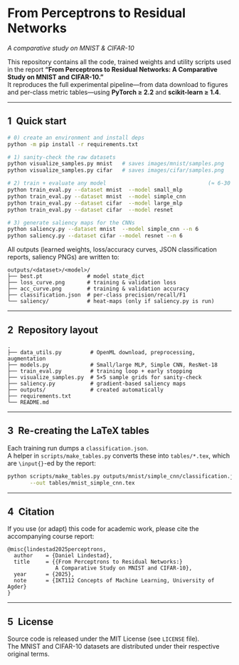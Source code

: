 # From Perceptrons to Residual Networks  
*A comparative study on MNIST & CIFAR-10*

This repository contains all the code, trained weights and utility scripts used
in the report **“From Perceptrons to Residual Networks: A Comparative Study on
MNIST and CIFAR-10.”**  
It reproduces the full experimental pipeline—from data download to figures and
per-class metric tables—using **PyTorch ≥ 2.2** and **scikit-learn ≥ 1.4**.

---

## 1 Quick start

```bash
# 0) create an environment and install deps
python -m pip install -r requirements.txt

# 1) sanity-check the raw datasets
python visualize_samples.py mnist   # saves images/mnist/samples.png
python visualize_samples.py cifar   # saves images/cifar/samples.png

# 2) train + evaluate any model                                (≈ 6-30 min/GPU)
python train_eval.py --dataset mnist  --model small_mlp
python train_eval.py --dataset mnist  --model simple_cnn
python train_eval.py --dataset cifar  --model large_mlp
python train_eval.py --dataset cifar  --model resnet

# 3) generate saliency maps for the CNNs 
python saliency.py --dataset mnist  --model simple_cnn --n 6
python saliency.py --dataset cifar --model resnet --n 6
```

All outputs (learned weights, loss/accuracy curves, JSON classification reports,
saliency PNGs) are written to:

```
outputs/<dataset>/<model>/
├── best.pt              # model state_dict
├── loss_curve.png       # training & validation loss
├── acc_curve.png        # training & validation accuracy
├── classification.json  # per-class precision/recall/F1
└── saliency/            # heat-maps (only if saliency.py is run)
```

---

## 2 Repository layout

```
.
├── data_utils.py         # OpenML download, preprocessing, augmentation
├── models.py             # Small/large MLP, Simple CNN, ResNet-18
├── train_eval.py         # training loop + early stopping
├── visualize_samples.py  # 5×5 sample grids for sanity-check
├── saliency.py           # gradient-based saliency maps
├── outputs/              # created automatically
├── requirements.txt
└── README.md
```

---

## 3 Re-creating the LaTeX tables

Each training run dumps a `classification.json`.  
A helper in `scripts/make_tables.py` converts these into `tables/*.tex`, which
are `\input{}`-ed by the report:

```bash
python scripts/make_tables.py outputs/mnist/simple_cnn/classification.json \
       --out tables/mnist_simple_cnn.tex
```

---

## 4 Citation

If you use (or adapt) this code for academic work, please cite the accompanying
course report:

```
@misc{lindestad2025perceptrons,
  author    = {Daniel Lindestad},
  title     = {{From Perceptrons to Residual Networks:}
               A Comparative Study on MNIST and CIFAR-10},
  year      = {2025},
  note      = {IKT112 Concepts of Machine Learning, University of Agder}
}
```

---

## 5 License

Source code is released under the MIT License (see `LICENSE` file).  
The MNIST and CIFAR-10 datasets are distributed under their respective
original terms.
